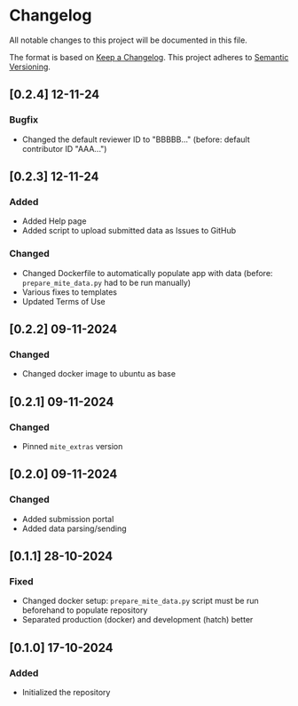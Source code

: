 # Changelog

All notable changes to this project will be documented in this file.

The format is based on [Keep a Changelog](https://keepachangelog.com/en/1.0.0/).
This project adheres to [Semantic Versioning](https://semver.org/spec/v2.0.0.html).

## [0.2.4] 12-11-24

### Bugfix

- Changed the default reviewer ID to "BBBBB..." (before: default contributor ID "AAA...")

## [0.2.3] 12-11-24

### Added

- Added Help page
- Added script to upload submitted data as Issues to GitHub

### Changed

- Changed Dockerfile to automatically populate app with data (before: `prepare_mite_data.py` had to be run manually)
- Various fixes to templates
- Updated Terms of Use

## [0.2.2] 09-11-2024

### Changed

- Changed docker image to ubuntu as base

## [0.2.1] 09-11-2024

### Changed

- Pinned `mite_extras` version

## [0.2.0] 09-11-2024

### Changed

- Added submission portal
- Added data parsing/sending

## [0.1.1] 28-10-2024

### Fixed

- Changed docker setup: `prepare_mite_data.py` script must be run beforehand to populate repository
- Separated production (docker) and development (hatch) better

## [0.1.0] 17-10-2024

### Added

- Initialized the repository